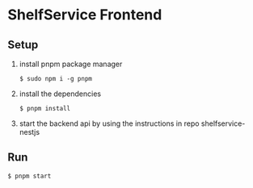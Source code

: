 # ShelfService Frontend

## Setup

1. install pnpm package manager
   ```
   $ sudo npm i -g pnpm
   ```
2. install the dependencies
   ```
   $ pnpm install
   ```
3. start the backend api by using the instructions in repo shelfservice-nestjs

## Run

```
$ pnpm start
```
